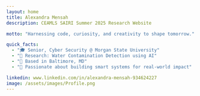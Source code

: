 ```yaml
---
layout: home
title: Alexandra Mensah
description: CEAMLS SAIRI Summer 2025 Research Website

motto: "Harnessing code, curiosity, and creativity to shape tomorrow."

quick_facts:
  - "🎓 Senior, Cyber Security @ Morgan State University"
  - "🔬 Research: Water Contamination Detection using AI"
  - "📍 Based in Baltimore, MD"
  - "🚀 Passionate about building smart systems for real-world impact"

linkedin: www.linkedin.com/in/alexandra-mensah-934624227
image: /assets/images/Profile.png
---
```

